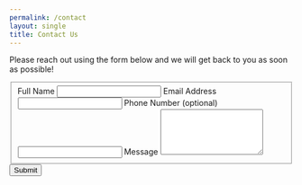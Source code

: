 ```yaml
---
permalink: /contact
layout: single
title: Contact Us
---
```


Please reach out using the form below and we will get back to you as soon as possible!

<form id="fs-frm" name="simple-contact-form" accept-charset="utf-8" action="https://formspree.io/f/xqkvlaqr" method="post">
  <fieldset id="fs-frm-inputs">
    <label for="full-name">Full Name</label>
    <input type="text" name="name" id="full-name" required="">
    <label for="email-address">Email Address</label>
    <input type="email" name="_replyto" id="email-address" required="">
    <label for="phone">Phone Number (optional)</label>
    <input type="phone" name="phone" id="phone" >
    <label for="message">Message</label>
    <textarea rows="5" name="message" id="message" required=""></textarea>
    <input type="hidden" name="_subject" id="email-subject" value="Contact Form Submission">
  <div data-lastpass-icon-root="true" style="position: relative !important; height: 0px !important; width: 0px !important; float: left !important;"></div></fieldset>
  <input type="submit" value="Submit">
</form>

